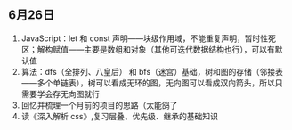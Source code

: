 ## 6月26日

1. JavaScript：let 和 const 声明——块级作用域，不能重复声明，暂时性死区；解构赋值——主要是数组和对象（其他可迭代数据结构也行），可以有默认值
2. 算法：dfs（全排列、八皇后） 和 bfs（迷宫）基础，树和图的存储（邻接表——多个单链表），树可以看成无环的图，无向图可以看成双向箭头，所以只需要学会存无向图就行
3. 回忆并梳理一个月前的项目的思路（太能鸽了
4. 读《深入解析 css》,复习层叠、优先级、继承的基础知识